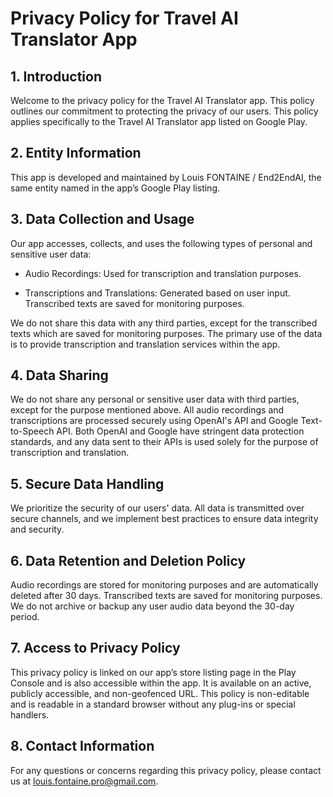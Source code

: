 # Privacy Policy for Travel AI Translator App

## 1. Introduction
Welcome to the privacy policy for the Travel AI Translator app. This policy outlines our commitment to protecting the privacy of our users. This policy applies specifically to the Travel AI Translator app listed on Google Play.

## 2. Entity Information
This app is developed and maintained by Louis FONTAINE / End2EndAI, the same entity named in the app’s Google Play listing.

## 3. Data Collection and Usage
Our app accesses, collects, and uses the following types of personal and sensitive user data:

- Audio Recordings: Used for transcription and translation purposes.

- Transcriptions and Translations: Generated based on user input. Transcribed texts are saved for monitoring purposes.

We do not share this data with any third parties, except for the transcribed texts which are saved for monitoring purposes. The primary use of the data is to provide transcription and translation services within the app.

## 4. Data Sharing
We do not share any personal or sensitive user data with third parties, except for the purpose mentioned above. All audio recordings and transcriptions are processed securely using OpenAI's API and Google Text-to-Speech API. Both OpenAI and Google have stringent data protection standards, and any data sent to their APIs is used solely for the purpose of transcription and translation.

## 5. Secure Data Handling
We prioritize the security of our users' data. All data is transmitted over secure channels, and we implement best practices to ensure data integrity and security.

## 6. Data Retention and Deletion Policy
Audio recordings are stored for monitoring purposes and are automatically deleted after 30 days. Transcribed texts are saved for monitoring purposes. We do not archive or backup any user audio data beyond the 30-day period.

## 7. Access to Privacy Policy
This privacy policy is linked on our app’s store listing page in the Play Console and is also accessible within the app. It is available on an active, publicly accessible, and non-geofenced URL. This policy is non-editable and is readable in a standard browser without any plug-ins or special handlers.

## 8. Contact Information
For any questions or concerns regarding this privacy policy, please contact us at louis.fontaine.pro@gmail.com.

